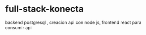 # full-stack-konecta
backend postgresql , creacion api con node js, frontend react para consumir api
